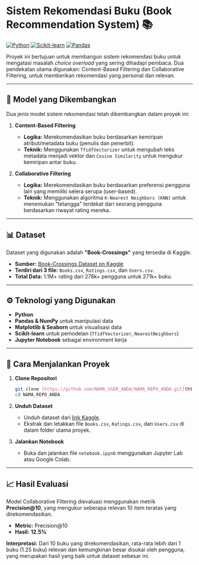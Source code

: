 # Sistem Rekomendasi Buku (Book Recommendation System) 📚

[![Python](https://img.shields.io/badge/Python-3.x-blue.svg)](https://www.python.org/)
[![Scikit-learn](https://img.shields.io/badge/scikit--learn-0.24.2-orange.svg)](https://scikit-learn.org/)
[![Pandas](https://img.shields.io/badge/pandas-1.3.3-blue.svg)](https://pandas.pydata.org/)

Proyek ini bertujuan untuk membangun sistem rekomendasi buku untuk mengatasi masalah *choice overload* yang sering dihadapi pembaca. Dua pendekatan utama digunakan: Content-Based Filtering dan Collaborative Filtering, untuk memberikan rekomendasi yang personal dan relevan.

---

## 📖 Model yang Dikembangkan

Dua jenis model sistem rekomendasi telah dikembangkan dalam proyek ini:

1.  **Content-Based Filtering**
    * **Logika:** Merekomendasikan buku berdasarkan kemiripan atribut/metadata buku (penulis dan penerbit).
    * **Teknik:** Menggunakan `TfidfVectorizer` untuk mengubah teks metadata menjadi vektor dan `Cosine Similarity` untuk mengukur kemiripan antar buku.

2.  **Collaborative Filtering**
    * **Logika:** Merekomendasikan buku berdasarkan preferensi pengguna lain yang memiliki selera serupa (user-based).
    * **Teknik:** Menggunakan algoritma `K-Nearest Neighbors (KNN)` untuk menemukan "tetangga" terdekat dari seorang pengguna berdasarkan riwayat rating mereka.

---

## 📊 Dataset

Dataset yang digunakan adalah **"Book-Crossings"** yang tersedia di Kaggle.
* **Sumber:** [Book-Crossings Dataset on Kaggle](https://www.kaggle.com/datasets/arashnic/book-crossing-dataset)
* **Terdiri dari 3 file:** `Books.csv`, `Ratings.csv`, dan `Users.csv`.
* **Total Data:** 1.1M+ rating dari 278k+ pengguna untuk 271k+ buku.

---

## ⚙️ Teknologi yang Digunakan

* **Python**
* **Pandas & NumPy** untuk manipulasi data
* **Matplotlib & Seaborn** untuk visualisasi data
* **Scikit-learn** untuk pemodelan (`TfidfVectorizer`, `NearestNeighbors`)
* **Jupyter Notebook** sebagai environment kerja

---

## 🚀 Cara Menjalankan Proyek

1.  **Clone Repositori**
    ```bash
    git clone [https://github.com/NAMA_USER_ANDA/NAMA_REPO_ANDA.git](https://github.com/NAMA_USER_ANDA/NAMA_REPO_ANDA.git)
    cd NAMA_REPO_ANDA
    ```

2.  **Unduh Dataset**
    * Unduh dataset dari [link Kaggle](https://www.kaggle.com/datasets/arashnic/book-crossing-dataset).
    * Ekstrak dan letakkan file `Books.csv`, `Ratings.csv`, dan `Users.csv` di dalam folder utama proyek.

3.  **Jalankan Notebook**
    * Buka dan jalankan file `notebook.ipynb` menggunakan Jupyter Lab atau Google Colab.

---

## 📈 Hasil Evaluasi

Model Collaborative Filtering dievaluasi menggunakan metrik **Precision@10**, yang mengukur seberapa relevan 10 item teratas yang direkomendasikan.

* **Metric:** Precision@10
* **Hasil:** **12.5%**

**Interpretasi:** Dari 10 buku yang direkomendasikan, rata-rata lebih dari 1 buku (1.25 buku) relevan dan kemungkinan besar disukai oleh pengguna, yang merupakan hasil yang baik untuk dataset sebesar ini.
